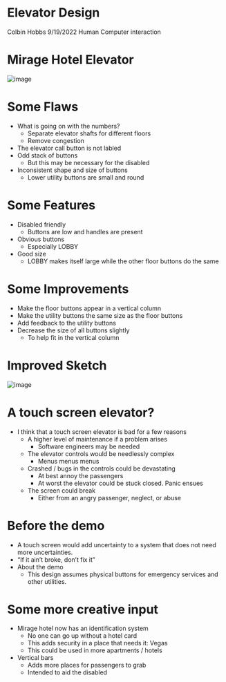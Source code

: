 # Elevator Design
Colbin Hobbs
9/19/2022
Human Computer interaction
# Mirage Hotel Elevator
![image](https://user-images.githubusercontent.com/81337598/191389471-9d353c67-3d18-4fa5-8d28-25fcaadca6e9.png)
# Some Flaws
 * What is going on with the numbers?
    * Separate elevator shafts for different floors
    * Remove congestion
 * The elevator call button is not labled
 * Odd stack of buttons
    * But this may be necessary for the disabled
 * Inconsistent shape and size of buttons
    * Lower utility buttons are small and round
# Some Features
  * Disabled friendly
    * Buttons are low and handles are present
  * Obvious buttons
    * Especially LOBBY
  * Good size
    * LOBBY makes itself large while the other floor buttons do the same
# Some Improvements
  * Make the floor buttons appear in a vertical column
  * Make the utility buttons the same size as the floor buttons
  * Add feedback to the utility buttons
  * Decrease the size of all buttons slightly
    * To help fit in the vertical column
# Improved Sketch
![image](https://user-images.githubusercontent.com/81337598/191391118-a961ea91-ae4f-43ca-ac9c-46f297863b2c.png)
# A touch screen elevator?
  * I think that a touch screen elevator is bad for a few reasons
    * A higher level of maintenance if a problem arises
      * Software engineers may be needed
    * The elevator controls would be needlessly complex
      * Menus menus menus
    * Crashed / bugs in the controls could be devastating
      * At best annoy the passengers
      * At worst the elevator could be stuck closed. Panic ensues
    * The screen could break
      * Either from an angry passenger, neglect, or abuse
# Before the demo
  * A touch screen would add uncertainty to a system that does not need more uncertainties.
  * “If it ain’t broke, don’t fix it”
  * About the demo
     * This design assumes physical buttons for emergency services and other utilities. 
# Some more creative input
  * Mirage hotel now has an identification system
    * No one can go up without a hotel card
    * This adds security in a place that needs it: Vegas
    * This could be used in more apartments / hotels
  * Vertical bars
    * Adds more places for passengers to grab
    * Intended to aid the disabled


